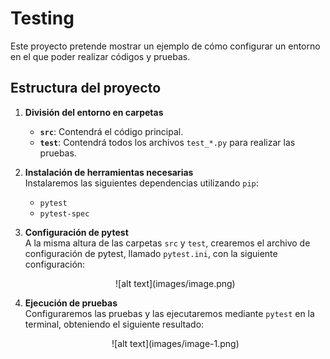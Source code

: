 # Testing  

Este proyecto pretende mostrar un ejemplo de cómo configurar un entorno en el que poder realizar códigos y pruebas.  

## Estructura del proyecto  
1. **División del entorno en carpetas**  
   - **`src`**: Contendrá el código principal.  
   - **`test`**: Contendrá todos los archivos `test_*.py` para realizar las pruebas.  

2. **Instalación de herramientas necesarias**  
   Instalaremos las siguientes dependencias utilizando `pip`:  
   - `pytest`  
   - `pytest-spec`  

3. **Configuración de pytest**  
   A la misma altura de las carpetas `src` y `test`, crearemos el archivo de configuración de pytest, llamado `pytest.ini`, con la siguiente configuración:  

   <div align="center">  
      ![alt text](images/image.png)  
   </div>  

4. **Ejecución de pruebas**  
   Configuraremos las pruebas y las ejecutaremos mediante `pytest` en la terminal, obteniendo el siguiente resultado:  

   <div align="center">  
      ![alt text](images/image-1.png)  
   </div>  
